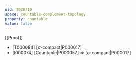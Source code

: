 ```yaml
---
uid: T020710
space: countable-complement-topology
property: countable
value: false
---
```

[[Proof]]

* [T000094] [$\sigma$-compact|P000017]
* [I000074] [Countable|P000057] => [$\sigma$-compact|P000017]

